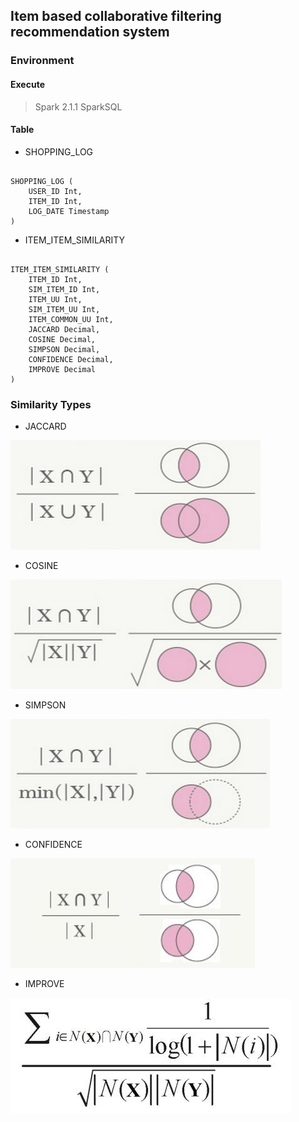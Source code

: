 ## Item based collaborative filtering recommendation system

### Environment

#### Execute

> Spark 2.1.1 SparkSQL

#### Table

* SHOPPING_LOG
<pre><code>
SHOPPING_LOG (
    USER_ID Int,
    ITEM_ID Int,
    LOG_DATE Timestamp
)
</code></pre>

* ITEM_ITEM_SIMILARITY
<pre><code>
ITEM_ITEM_SIMILARITY (
    ITEM_ID Int,
    SIM_ITEM_ID Int,
    ITEM_UU Int,
    SIM_ITEM_UU Int,
    ITEM_COMMON_UU Int,
    JACCARD Decimal,
    COSINE Decimal,
    SIMPSON Decimal,
    CONFIDENCE Decimal,
    IMPROVE Decimal
)
</code></pre>

### Similarity Types

* JACCARD

![Alt text](/docs/img/JACCARD.jpg)

* COSINE

![Alt text](/docs/img/COSINE.jpg)

* SIMPSON

![Alt text](/docs/img/SIMPSON.jpg)

* CONFIDENCE

![Alt text](/docs/img/CONFIDENCE.jpg)

* IMPROVE

![Alt text](/docs/img/IMPROVE.jpg)


